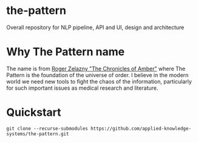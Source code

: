 # the-pattern
Overall repository for NLP pipeline, API and UI, design and architecture

# Why The Pattern name
The name is from [Roger Zelazny "The Chronicles of Amber"](https://en.wikipedia.org/wiki/The_Chronicles_of_Amber#The_Pattern_and_the_Logrus) where The Pattern is the foundation of the universe of order. 
I believe in the modern world we need new tools to fight the chaos of the information, particularly for such important issues as medical research and literature. 

# Quickstart 

`git clone --recurse-submodules https://github.com/applied-knowledge-systems/the-pattern.git`